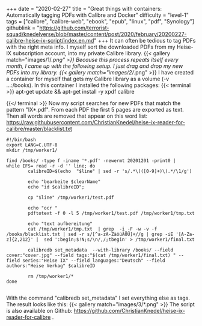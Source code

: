 +++
date = "2020-02-27"
title = "Great things with containers: Automatically tagging PDFs with Calibre and Docker"
difficulty = "level-1"
tags = ["calibre", "calibre-web", "ebook", "epub", "linux", "pdf", "Synology"]
githublink = "https://github.com/terrorist-squad/knedelverse/blob/master/content/post/2020/february/20200227-calibre-heise-ix-script/index.en.md"
+++
It can often be tedious to tag PDFs with the right meta info. I myself sort the downloaded PDFs from my Heise-IX subscription account, into my private Calibre library.
{{< gallery match="images/1/*.png" >}}
Because this process repeats itself every month, I came up with the following setup. I just drag and drop my new PDFs into my library.
{{< gallery match="images/2/*.png" >}}
I have created a container for myself that gets my Calibre library as a volume (-v ...:/books). In this container I installed the following packages:
{{< terminal >}}
apt-get update && apt-get install -y xpdf calibre

{{</ terminal >}}
Now my script searches for new PDFs that match the pattern "IX*.pdf". From each PDF the first 5 pages are exported as text. Then all words are removed that appear on this word list: https://raw.githubusercontent.com/ChristianKnedel/heise-ix-reader-for-calibre/master/blacklist.txt
```
#!/bin/bash
export LANG=C.UTF-8
mkdir /tmp/worker1/

find /books/ -type f -iname '*.pdf' -newermt 20201201 -print0 | 
while IFS= read -r -d '' line; do 
        calibreID=$(echo  "$line" | sed -r 's/.*\(([0-9]+)\).*/\1/g')
        
        echo "bearbeite $clearName"
        echo "id $calibreID";

        cp "$line" /tmp/worker1/test.pdf

        echo "ocr "
        pdftotext -f 0 -l 5 /tmp/worker1/test.pdf /tmp/worker1/tmp.txt

        echo "text aufbereitung"
        cat /tmp/worker1/tmp.txt  | grep  -i -F -w -v -f  /books/blacklist.txt | sed -r s/[^a-zA-ZäöüÄÖÜ]+//g | grep -iE '[A-Za-z]{2,212}' |  sed ':begin;$!N;s/\n/,/;tbegin' > /tmp/worker1/final.txt

        calibredb set_metadata  --with-library /books/ --field cover:"cover.jpg" --field tags:"$(cat /tmp/worker1/final.txt) " --field series:"Heise IX" --field languages:"Deutsch" --field authors:"Heise Verkag" $calibreID
        
        rm /tmp/worker1/*
done


```
With the command "calibredb set_metadata" I set everything else as tags. The result looks like this:
{{< gallery match="images/3/*.png" >}}
The script is also available on Github: https://github.com/ChristianKnedel/heise-ix-reader-for-calibre .
